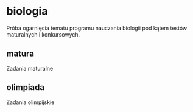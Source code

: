 # biologia
Próba ogarnięcia tematu programu nauczania biologii pod kątem testów maturalnych i konkursowych.

## matura
Zadania maturalne

## olimpiada
Zadania olimpijskie

